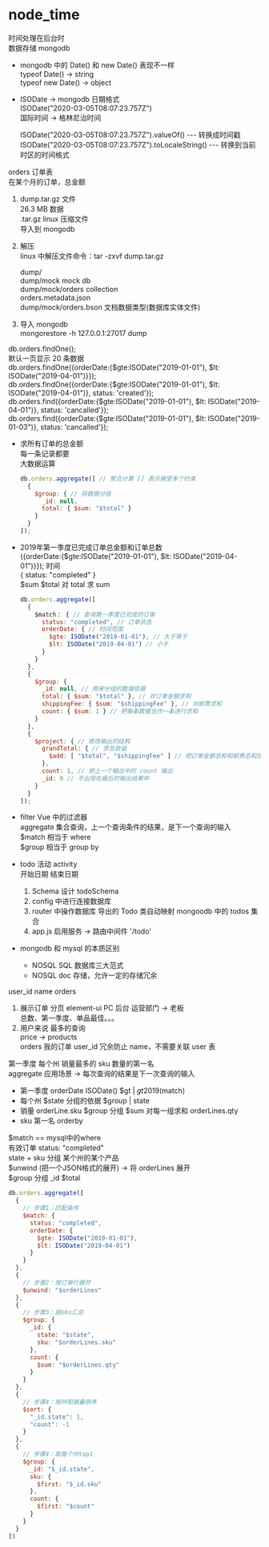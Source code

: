 # node_time  
时间处理在后台时  
数据存储 mongodb  

- mongodb 中的 Date() 和 new Date() 表现不一样  
  typeof Date() -> string  
  typeof new Date() -> object  

- ISODate -> mongodb 日期格式  
  ISODate("2020-03-05T08:07:23.757Z")  
  国际时间 -> 格林尼治时间  

  ISODate("2020-03-05T08:07:23.757Z").valueOf() --- 转换成时间戳  
  ISODate("2020-03-05T08:07:23.757Z").toLocaleString() --- 转换到当前时区的时间格式  

orders 订单表  
在某个月的订单，总金额  
1. dump.tar.gz 文件  
   26.3 MB 数据  
   .tar.gz linux 压缩文件  
   导入到 mongodb  
2. 解压  
   linux 中解压文件命令：tar -zxvf dump.tar.gz  

   dump/  
   dump/mock  mock db  
   dump/mock/orders  collection  
   orders.metadata.json  
   dump/mock/orders.bson  文档数据类型(数据库实体文件)  
3. 导入 mongodb  
   mongorestore -h 127.0.0.1:27017 dump  

db.orders.findOne();  
默认一页显示 20 条数据  
db.orders.findOne({orderDate:{$gte:ISODate("2019-01-01"), $lt: ISODate("2019-04-01")}});  
db.orders.findOne({orderDate:{$gte:ISODate("2019-01-01"), $lt: ISODate("2019-04-01")}, status: 'created'});  
db.orders.find({orderDate:{$gte:ISODate("2019-01-01"), $lt: ISODate("2019-04-01")}, status: 'cancalled'});  
db.orders.find({orderDate:{$gte:ISODate("2019-01-01"), $lt: ISODate("2019-01-03")}, status: 'cancalled'});  

- 求所有订单的总金额  
  每一条记录都要  
  大数据运算  
  ```js
  db.orders.aggregate([ // 聚合计算 [] 表示接受多个约束  
    {  
      $group: { // 将数据分组  
        _id: null,  
        total: { $sum: "$total" }  
      }  
    }  
  ]);  
  ```

- 2019年第一季度已完成订单总金额和订单总数  
  ({orderDate:{$gte:ISODate("2019-01-01"), $lt: ISODate("2019-04-01")}}); 时间  
  { status: "completed" }  
  $sum $total 对 total 求 sum  
  ```js
  db.orders.aggregate([
    {
      $match： { // 查询第一季度已完成的订单
        status: "completed", // 订单状态
        orderDate: { // 时间范围
          $gte: ISODate("2019-01-01"), // 大于等于
          $lt: ISODate("2019-04-01") // 小于
        }
      }
    },
    {
      $group: {
        _id: null, // 用来分组的数据依据
        total: { $sum: "$total" }, // 对订单金额求和
        shippingFee: { $sum: "$shippingFee" }, // 对邮费求和
        count: { $sum: 1 } // 把每条数据当作一条进行求和
      }
    },
    {
      $project: { // 修改输出的结构
        grandTotal: { // 求总收益
          $add: [ "$total", "$shippingFee" ] // 把订单金额总和和邮费总和加起来
        },
        count: 1, // 把上一个输出中的 count 输出
        _id: 0 // 不出现在最后的输出结果中
      }
    }
  ]);
  ```

- filter Vue 中的过滤器  
  aggregate 集合查询，上一个查询条件的结果，是下一个查询的输入  
  $match 相当于 where  
  $group 相当于 group by  

- todo 活动 activity  
  开始日期 结束日期  
  1. Schema 设计  todoSchema 
  2. config 中进行连接数据库  
  3. router 中操作数据库 导出的 Todo 类自动映射 mongoodb 中的 todos 集合  
  4. app.js 启用服务 -> 路由中间件 '/todo'  

- mongodb 和 mysql 的本质区别  
  + NOSQL SQL 数据库三大范式  
  + NOSQL doc 存储，允许一定的存储冗余  

user_id name orders  
1. 展示订单 分页 element-ui PC 后台 运营部门 -> 老板  
   总数、第一季度、单品最佳。。。
2. 用户来说 最多的查询  
   price -> products  
   orders 我的订单 user_id 冗余防止 name，不需要关联 user 表  

第一季度 每个州 销量最多的 sku 数量的第一名  
aggregate 应用场景 -> 每次查询的结果是下一次查询的输入  
- 第一季度 orderDate ISODate() $gt | $gt 2019($match)  
- 每个州 $state 分组的依据 $group | state  
- 销量 orderLine.sku $group 分组 $sum 对每一组求和 orderLines.qty  
- sku  第一名 orderby  

$match == mysql中的where  
有效订单 status: "completed"  
state + sku 分组 某个州的某个产品  
$unwind (把一个JSON格式的展开) -> 将 orderLines 展开  
$group 分组 _id  $total 

```js
db.orders.aggregate([
  {
    // 步骤1：匹配条件
    $match: {
      status: "completed",
      orderDate: {
        $gte: ISODate("2019-01-01"),
        $lt: ISODate("2019-04-01")
      }
    }
  }, 
  {
    // 步骤2：按订单行展开
    $unwind: "$orderLines"
  }, 
  {
    // 步骤3：按sku汇总
    $group: {
      _id: {
        state: "$state",
        sku: "$orderLines.sku"
      },
      count: {
        $sum: "$orderLines.qty"
      }
    }
  }, 
  {
    // 步骤4：按州和销量排序
    $sort: {
      "_id.state": 1,
      "count": -1
    }
  }, 
  {
    // 步骤4：取每个州top1
    $group: {
      _id: "$_id.state",
      sku: {
        $first: "$_id.sku"
      },
      count: {
        $first: "$count"
      }
    }
  }
])
```